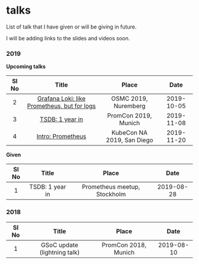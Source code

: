 # talks
List of talk that I have given or will be giving in future.

I will be adding links to the slides and videos soon.

### 2019

**Upcoming talks**

| Sl No | Title | Place | Date |
|:-:|:-:|:-:|:-:|
| 2 | [Grafana Loki: like Prometheus, but for logs](https://osmc.de/talks/en-grafana-loki-like-prometheus-but-for-logs/) | OSMC 2019, Nuremberg | 2019-10-05 |
| 3 | [TSDB: 1 year in](https://promcon.io/2019-munich/talks/tsdb-1-year-in/) | PromCon 2019, Munich | 2019-11-08 |
| 4 | [Intro: Prometheus](https://kccncna19.sched.com/event/Uajs/intro-prometheus-matt-layher-fastly-ganesh-vernekar-grafana-labs) | KubeCon NA 2019, San Diego | 2019-11-20 |

**Given**

| Sl No | Title | Place | Date |
|:-:|:-:|:-:|:-:|
| 1 | TSDB: 1 year in | Prometheus meetup, Stockholm | 2019-08-28 |

### 2018

| Sl No | Title | Place | Date |
|:-:|:-:|:-:|:-:|
| 1 | GSoC update (lightning talk) | PromCon 2018, Munich | 2019-08-10 |
